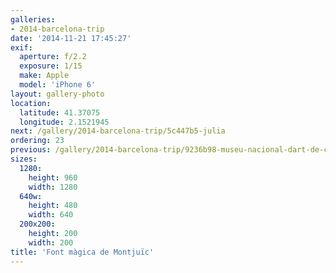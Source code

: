 ```yaml
---
galleries:
- 2014-barcelona-trip
date: '2014-11-21 17:45:27'
exif:
  aperture: f/2.2
  exposure: 1/15
  make: Apple
  model: 'iPhone 6'
layout: gallery-photo
location:
  latitude: 41.37075
  longitude: 2.1521945
next: /gallery/2014-barcelona-trip/5c447b5-julia
ordering: 23
previous: /gallery/2014-barcelona-trip/9236b98-museu-nacional-dart-de-catalunya
sizes:
  1280:
    height: 960
    width: 1280
  640w:
    height: 480
    width: 640
  200x200:
    height: 200
    width: 200
title: 'Font màgica de Montjuïc'
---
```


